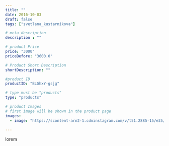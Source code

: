 ```yaml
---
title: ""
date: 2016-10-03
draft: false
tags: ["svetlana_kustarnikova"]

# meta description
description : ""

# product Price
price: "3000"
priceBefore: "3600.0"

# Product Short Description
shortDescription: ""

#product ID
productID: "BLGhxY-gsjg"

# type must be "products"
type: "products"

# product Images
# first image will be shown in the product page
images:
  - image: "https://scontent-arn2-1.cdninstagram.com/v/t51.2885-15/e35/14504887_1127055277387285_5097278087519797248_n.jpg?tp=1&_nc_ht=scontent-arn2-1.cdninstagram.com&_nc_cat=101&_nc_ohc=52jWNul-DhoAX_IedpH&ccb=7-4&oh=405ca17b995e7be1f8e9f418f016bf50&oe=60850D26&ig_cache_key=MTM1MjkxNzI2NzY3OTIwMTUwNA%3D%3D.2-ccb7-4"

---
```

lorem
